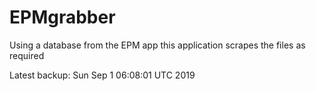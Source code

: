 # EPMgrabber
Using a database from the EPM app this application scrapes the files as required


Latest backup: Sun Sep 1 06:08:01 UTC 2019
